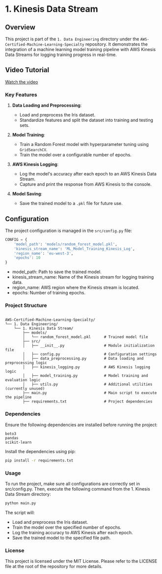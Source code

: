 # 1. Kinesis Data Stream

## Overview

This project is part of the `1. Data Engineering` directory under the `AWS-Certified-Machine-Learning-Specialty` repository. It demonstrates the integration of a machine learning model training pipeline with AWS Kinesis Data Streams for logging training progress in real-time.

## Video Tutorial

[Watch the video](../../videos/Data%20Engineering/1.%20Kinesis%20Data%20Stream.mp4)

### Key Features

1. **Data Loading and Preprocessing**:
   - Load and preprocess the Iris dataset.
   - Standardize features and split the dataset into training and testing sets.

2. **Model Training**:
   - Train a Random Forest model with hyperparameter tuning using `GridSearchCV`.
   - Train the model over a configurable number of epochs.

3. **AWS Kinesis Logging**:
   - Log the model's accuracy after each epoch to an AWS Kinesis Data Stream.
   - Capture and print the response from AWS Kinesis to the console.

4. **Model Saving**:
   - Save the trained model to a `.pkl` file for future use.

## Configuration

The project configuration is managed in the `src/config.py` file:

```python
CONFIG = {
    'model_path': 'models/random_forest_model.pkl',
    'kinesis_stream_name': 'ML_Model_Training_Kinesis_Log',
    'region_name': 'eu-west-3',
    'epochs': 10
}
```

- model_path: Path to save the trained model.
- kinesis_stream_name: Name of the Kinesis stream for logging training data.
- region_name: AWS region where the Kinesis stream is located.
- epochs: Number of training epochs.

### Project Structure

```plaintext

AWS-Certified-Machine-Learning-Specialty/
└── 1. Data Engineering/
    └── 1. Kinesis Data Stream/
        ├── models/
        │   └── random_forest_model.pkl      # Trained model file
        ├── src/
        │   ├── __init__.py                  # Module initialization file
        │   ├── config.py                    # Configuration settings
        │   ├── data_preprocessing.py        # Data loading and preprocessing logic
        │   ├── kinesis_logging.py           # AWS Kinesis logging logic
        │   ├── model_training.py            # Model training and evaluation logic
        │   ├── utils.py                     # Additional utilities (currently unused)
        ├── main.py                          # Main script to execute the pipeline
        ├── requirements.txt                 # Project dependencies
```

### Dependencies

Ensure the following dependencies are installed before running the project:

```plaintext
boto3
pandas
scikit-learn
```

Install the dependencies using pip:

```bash
pip install -r requirements.txt
```

### Usage

To run the project, make sure all configurations are correctly set in src/config.py. Then, execute the following command from the 1. Kinesis Data Stream directory:

```bash
python main.py
```

The script will:

- Load and preprocess the Iris dataset.
- Train the model over the specified number of epochs.
- Log the training accuracy to AWS Kinesis after each epoch.
- Save the trained model to the specified file path.

### License

This project is licensed under the MIT License. Please refer to the LICENSE file at the root of the repository for more details.
